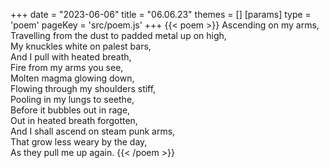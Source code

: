 +++
date = "2023-06-06"
title = "06.06.23"
themes = []
[params]
  type = 'poem'
  pageKey = 'src/poem.js'
+++
{{< poem >}}
Ascending on my arms,  
Travelling from the dust to padded metal up on high,  
My knuckles white on palest bars,  
And I pull with heated breath,  
Fire from my arms you see,  
Molten magma glowing down,  
Flowing through my shoulders stiff,  
Pooling in my lungs to seethe,  
Before it bubbles out in rage,  
Out in heated breath forgotten,  
And I shall ascend on steam punk arms,  
That grow less weary by the day,  
As they pull me up again.
{{< /poem >}}